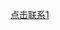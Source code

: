 <a href="tel://13083033330">点击联系1</a>

<script language='javascript'>document.location = 'tel://13083033330'</script>

